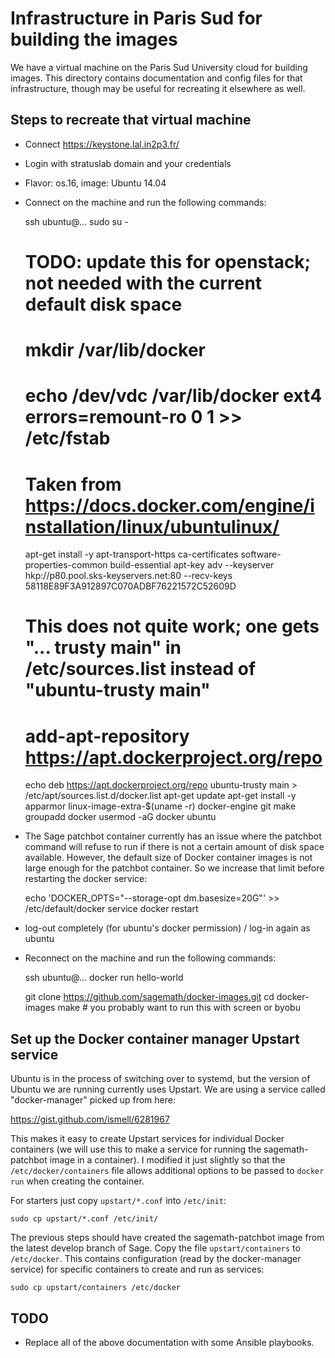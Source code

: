 # Infrastructure in Paris Sud for building the images

We have a virtual machine on the Paris Sud University cloud for building
images.  This directory contains documentation and config files for that
infrastructure, though may be useful for recreating it elsewhere as well.

## Steps to recreate that virtual machine

- Connect https://keystone.lal.in2p3.fr/
- Login with stratuslab domain and your credentials
- Flavor: os.16, image: Ubuntu 14.04

- Connect on the machine and run the following commands:

    ssh ubuntu@...
    sudo su -

    # TODO: update this for openstack; not needed with the current default disk space
    # mkdir /var/lib/docker
    # echo /dev/vdc /var/lib/docker ext4 errors=remount-ro 0 1 >> /etc/fstab

    # Taken from https://docs.docker.com/engine/installation/linux/ubuntulinux/
    apt-get install -y apt-transport-https ca-certificates software-properties-common build-essential
    apt-key adv --keyserver hkp://p80.pool.sks-keyservers.net:80 --recv-keys 58118E89F3A912897C070ADBF76221572C52609D
    # This does not quite work; one gets "... trusty main" in /etc/sources.list instead of "ubuntu-trusty main"
    # add-apt-repository https://apt.dockerproject.org/repo

    echo deb https://apt.dockerproject.org/repo ubuntu-trusty main > /etc/apt/sources.list.d/docker.list
    apt-get update
    apt-get install -y apparmor linux-image-extra-$(uname -r) docker-engine git make
    groupadd docker
    usermod -aG docker ubuntu

- The Sage patchbot container currently has an issue where the patchbot
  command will refuse to run if there is not a certain amount of disk space
  available.  However, the default size of Docker container images is not
  large enough for the patchbot container.  So we increase that limit before
  restarting the docker service:

    echo 'DOCKER_OPTS="--storage-opt dm.basesize=20G"' >> /etc/default/docker
    service docker restart

- log-out completely (for ubuntu's docker permission) / log-in again as ubuntu

- Reconnect on the machine and run the following commands:

    ssh ubuntu@...
    docker run hello-world

    git clone https://github.com/sagemath/docker-images.git
    cd docker-images
    make             # you probably want to run this with screen or byobu

## Set up the Docker container manager Upstart service

Ubuntu is in the process of switching over to systemd, but the version of
Ubuntu we are running currently uses Upstart.  We are using a service
called "docker-manager" picked up from here:

https://gist.github.com/ismell/6281967

This makes it easy to create Upstart services for individual Docker containers
(we will use this to make a service for running the sagemath-patchbot image in
a container).  I modified it just slightly so that the `/etc/docker/containers`
file allows additional options to be passed to `docker run` when creating the
container.

For starters just copy `upstart/*.conf` into `/etc/init`:

    sudo cp upstart/*.conf /etc/init/

The previous steps should have created the sagemath-patchbot image from the
latest develop branch of Sage.  Copy the file `upstart/containers` to
`/etc/docker`.  This contains configuration (read by the docker-manager
service) for specific containers to create and run as services:

    sudo cp upstart/containers /etc/docker

## TODO

- Replace all of the above documentation with some Ansible playbooks.
